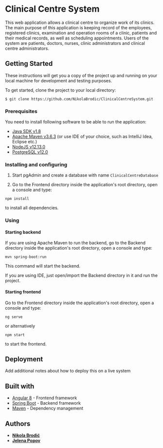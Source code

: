 # Clinical Centre System

This web application allows a clinical centre to organize work of its clinics. The main purpose of this application is keeping record of the employees, registered clinics, examination and operation rooms of a clinic, patients and their medical records, as well as scheduling appointments. Users of the system are patients, doctors, nurses, clinic administrators and clinical centre administrators. 

## Getting Started

These instructions will get you a copy of the project up and running on your local machine for development and testing purposes.

To get started, clone the project to your local directory:
```
$ git clone https://github.com/NikolaBrodic/ClinicalCentreSystem.git
```

### Prerequisites

You need to install following software to be able to run the application:
* [Java SDK v1.8](https://www.oracle.com/technetwork/java/javase/downloads/jdk8-downloads-2133151.html)
* [Apache Maven v3.6.3](https://maven.apache.org/download.cgi) (or use IDE of your choice, such as IntelliJ Idea, Eclipse etc.)
* [NodeJS v12.13.0](https://nodejs.org/en/blog/release/v12.13.0/)
* [PostgreSQL v12.0](https://www.postgresql.org/download/)

### Installing and configuring

1. Start pgAdmin and create a database with name `ClinicalCentreDatabase`

2. Go to the Frontend directory inside the application's root directory, open a console and type:
```
npm install
```
to install all dependencies.

### Using

#### Starting backend

If you are using Apache Maven to run the backend, go to the Backend directory inside the application's root directory, open a console and type:
```
mvn spring-boot:run
```
This command will start the backend.

If you are using IDE, just open/import the Backend directory in it and run the project.

#### Starting frontend

Go to the Frontend directory inside the application's root directory, open a console and type:
```
ng serve
```
or alternatively
```
npm start
```
to start the frontend.

## Deployment

Add additional notes about how to deploy this on a live system

## Built with

* [Angular 8](https://angular.io) - Frontend framework
* [Spring Boot](https://spring.io/) - Backend framework
* [Maven](https://maven.apache.org/) - Dependency management

## Authors

* **[Nikola Brodić](https://github.com/NikolaBrodic)**
* **[Jelena Popov](https://github.com/JelenaPopov)**


